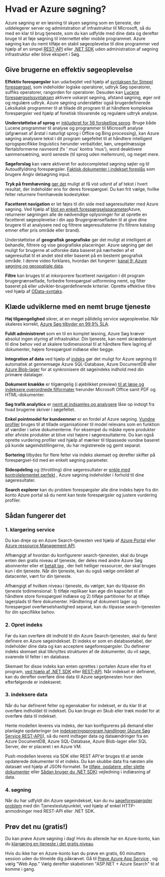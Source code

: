 <properties
    pageTitle="Hvad er Azure Søg | Microsoft Azure | Hostet skyen search-tjenesten"
    description="Azure søgning er en fuldt administreret hostet skyen søgetjeneste. Yderligere oplysninger i denne funktionsoversigt."
    services="search"
    manager="jhubbard"
    authors="ashmaka"
    documentationCenter=""/>

<tags
    ms.service="search"
    ms.devlang="NA"
    ms.workload="search"
    ms.topic="article"
    ms.tgt_pltfrm="na"
    ms.date="08/29/2016"
    ms.author="ashmaka"/>

# <a name="what-is-azure-search"></a>Hvad er Azure søgning?

Azure søgning er en løsning til skyen søgning som en tjeneste, der uddelegerer server og administration af infrastruktur til Microsoft, så du med en klar til brug tjeneste, som du kan udfylde med dine data og derefter bruge til at føje søgning til internettet eller mobile programmet. Azure søgning kan du nemt tilføje en stabil søgeoplevelse til dine programmer ved hjælp af en simpel [REST-API](https://msdn.microsoft.com/library/azure/dn798935.aspx) eller [.NET SDK](search-howto-dotnet-sdk.md) uden administration af søgning infrastruktur eller blive ekspert i Søg.

## <a name="give-your-users-a-powerful-search-experience"></a>Give brugerne en effektiv søgeoplevelse

**Effektiv forespørgsler** kan udarbejdet ved hjælp af [syntaksen for Simpel forespørgsel](https://msdn.microsoft.com/library/azure/dn798920.aspx), som indeholder logiske operatorer, udtryk Søg operatorer, suffiks operatorer, rangorden for operatorer. Desuden kan [Lucene forespørgselssyntaksen](https://msdn.microsoft.com/library/azure/mt589323.aspx) aktivere uskarpt søgning, afstand søgning, øger ord og regulære udtryk. Azure søgning understøtter også brugerdefinerede Leksikalsk programmer til at tillade dit program til at håndtere komplekse forespørgsler ved hjælp af fonetisk tilsvarende og regulære udtryk analyse.

**Understøttelse af sprog** er [inkluderet for 56 forskellige sprog](https://msdn.microsoft.com/library/azure/dn879793.aspx). Bruge både Lucene programmer til analyse og programmer til Microsoft analyse (afgrænset af årstal i naturligt sprog i Office og Bing processing), kan Azure søgning analysere tekst i dit program søgefeltet til at håndtere intelligent sprogspecifikke linguistics herunder verbaltider, køn, uregelmæssige flertalsformerne navneord (fx ' mus' kontra 'mus'), word deaktivere sammensætning, word seneste (til sprog uden mellemrum), og meget mere.

**Søgeforslag** kan være aktiveret for autocompleted søgning søjler og til Autoudfyldning forespørgsler. [Faktisk dokumenter i indekset foreslås](https://msdn.microsoft.com/library/azure/dn798936.aspx) som brugere Angiv delsøgning input.

**Tryk på fremhævning** [gør det](https://msdn.microsoft.com/library/azure/dn798927.aspx) muligt at få vist udsnit af af tekst i hvert resultat, der indeholder ens for deres forespørgsel. Du kan frit vælge, hvilke felter returnere fremhævede kodestykker.

**Facetteret navigation** er let føjes til din side med søgeresultater med Azure søgning. Ved hjælp af [blot en enkelt forespørgselsparameter](https://msdn.microsoft.com/library/azure/dn798927.aspx)Azure, returnerer søgningen alle de nødvendige oplysninger for at oprette en facetteret søgeoplevelse i din app Brugergrænsefladen til at give dine brugere til at analysere ned og filtrere søgeresultaterne (fx filtrere katalog emner efter pris område eller brand).

Understøttelse af **geografisk geografiske** gør det muligt at intelligent at behandle, filtrere og vise geografiske placeringer. Azure søgning gør det muligt for brugerne at udforske data baseret på nærheden af et søgeresultat til et andet sted eller baseret på en bestemt geografisk område. I denne video forklares, hvordan det fungerer: [kanal 9: Azure søgning og geospatiale data](https://channel9.msdn.com/Shows/Data-Exposed/Azure-Search-and-Geospatial-Data).

**Filtre** kan bruges til at inkorporere facetteret navigation i dit program brugergrænseflade, forbedre forespørgsel udformning nemt, og filter baseret på eller udvikler-brugerdefinerede kriterier. Oprette effektive filtre ved hjælp af [OData-syntaks](https://msdn.microsoft.com/library/azure/dn798921.aspx).

## <a name="empower-your-developers-with-an-easy-to-use-service"></a>Klæde udviklerne med en nemt bruge tjeneste

**Høj tilgængelighed** sikrer, at en meget pålidelig service søgeoplevelse. Når skaleres korrekt, [Azure Søg tilbyder en 99,9% SLA](https://azure.microsoft.com/support/legal/sla/search/v1_0/).

**Fuldt administreret** som en til en komplet løsning, Azure Søg kræver absolut ingen styring af infrastruktur. Din tjeneste, kan nemt skræddersyet til dine behov ved at skalere todimensional til at håndtere flere lagring af dokumenter, højere forespørgsel indlæse eller begge.

**Integration af data** ved hjælp af [indeks](https://msdn.microsoft.com/library/azure/dn946891.aspx) gør det muligt for Azure søgning til automatisk at gennemsøge Azure SQL-Database, Azure DocumentDB eller [Azure Blob-lager](search-howto-indexing-azure-blob-storage.md) for at synkronisere dit søgeindeks indhold med din primære datalager.

**Dokument knække** er tilgængelig (i øjeblikket preview) [til at læse og indeksere overordnede filformater](search-howto-indexing-azure-blob-storage.md) herunder Microsoft Office samt PDF og HTML-dokumenter.

**Søg trafik analytics** er [nemt at indsamles og analysere](search-traffic-analytics.md) låse op indsigt fra hvad brugerne skriver i søgefeltet.

**Enkel pointmodel for kundeemner** er en fordel af Azure søgning. [Vundne profiler](https://msdn.microsoft.com/library/azure/dn798928.aspx) bruges til at tillade organisationer til model relevans som en funktion af værdier i selve dokumenterne. For eksempel du måske nyere produkter eller afviste produkter at blive vist højere i søgeresultaterne. Du kan også oprette vurdering profiler ved hjælp af mærker til tilpassede vundne baseret på kunde søgeindstillingerne, du har registrerede og gemt separat.

**Sortering** tilbydes for flere felter via indeks skemaet og derefter skifter på forespørgsel-tid med en enkelt søgning parameter.

**Sideopdeling** og (throttling) dine søgeresultater er [enkle med kontrolelementet perfekt](search-pagination-page-layout.md) , Azure søgning indeholder i forhold til dine søgeresultater.  

**Search explorer** kan du problem forespørgsler alle dine indeks højre fra din konto Azure portal så du nemt kan teste forespørgsler og justere vurdering profiler.

## <a name="how-it-works"></a>Sådan fungerer det

### <a name="1-provision-service"></a>1. klargøring service
Du kan dreje op en Azure Search-tjenesten ved hjælp af [Azure Portal](https://portal.azure.com/) eller [Azure ressource Management API](https://msdn.microsoft.com/library/azure/dn832684.aspx).

Afhængigt af hvordan du konfigurerer search-tjenesten, skal du bruge enten den gratis niveau af tjeneste, der deles med andre Azure Søg abonnenter eller et [betalt lag](https://azure.microsoft.com/pricing/details/search/) , der helt helliger ressourcer, der skal bruges kun i din tjeneste. Når din tjeneste, kan du også vælge området af datacenter, vært for din tjeneste.

Afhængigt af hvilken niveau i tjeneste, du vælger, kan du tilpasse din tjeneste todimensional: 1) tilføje replikaer kan øge din kapacitet til at håndtere store forespørgsel indlæse og 2) tilføje partitioner for at tilføje lagerplads til flere dokumenter. Håndtering af dokument lager og forespørgsel overførselshastighed separat, kan du tilpasse search-tjenesten for din specifikke behov.

### <a name="2-create-index"></a>2. Opret indeks
Før du kan overføre dit indhold til din Azure Search-tjenesten, skal du først definere en Azure søgeindekset. Et indeks er som en databasetabel, der indeholder dine data og kan acceptere søgeforespørgsler. Du definerer indeks skemaet skal tilknyttes strukturen af de dokumenter, du vil søge, svarende til felter i en database.

Skemaet for disse indeks kan enten oprettes i portalen Azure eller fra et program, [ved hjælp af .NET SDK](search-howto-dotnet-sdk.md) eller [REST-API](https://msdn.microsoft.com/library/azure/dn798941.aspx). Når indekset er defineret, kan du derefter overføre dine data til Azure søgetjenesten hvor den efterfølgende er indekseret.

### <a name="3-index-data"></a>3. indeksere data
Når du har defineret felter og egenskaber for indekset, er du klar til at overføre indholdet til indekset. Du kan bruge en Skub eller træk model for at overføre data til indekset.

Hente modellen leveres via indeks, der kan konfigureres på demand eller planlagte opdateringer (se [indekseringsprogram handlinger (Azure Søg Service REST-API)](https://msdn.microsoft.com/library/azure/dn946891.aspx)), så du nemt indtager data og dataændringer fra en Azure DocumentDB, Azure SQL-Database, Azure Blob-lager eller SQL Server, der er placeret i en Azure VM.

Push-modellen leveres via SDK eller REST API'er bruges til at sende opdaterede dokumenter til et indeks. Du kan skubbe data fra næsten alle datasæt ved hjælp af JSON-formatet. Se [tilføje, opdatere, eller slette dokumenter](https://msdn.microsoft.com/library/azure/dn798930.aspx) eller [Sådan bruger du .NET SDK)](search-howto-dotnet-sdk.md) vejledning i indlæsning af data.

### <a name="4-search"></a>4. søgning
Når du har udfyldt din Azure søgeindekset, kan du nu [søgeforespørgsler problem](https://msdn.microsoft.com/library/azure/dn798927.aspx) med din Tjenesteslutpunktet, ved hjælp af enkel HTTP-anmodninger med REST-API eller .NET SDK.

## <a name="try-it-now-for-free"></a>Prøv det nu (gratis!)
Du kan prøve Azure søgning i dag! Hvis du allerede har en Azure-konto, kan du [klargøring en tjeneste i det gratis niveau](search-create-service-portal.md).

Hvis du ikke har en Azure-konto kan du prøve en gratis, 60 minutters session uden du tilmelde dig påkrævet. Gå til [Prøve Azure App Service](http://go.microsoft.com/fwlink/p/?LinkId=618214) , og vælg "Web App." Vælg derefter skabelonen "ASP.NET + Azure Search" til at komme i gang.

